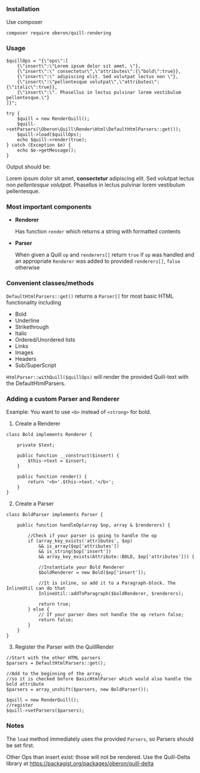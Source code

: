 ### Installation

Use composer

`composer require oberon/quill-rendering`

### Usage

```
$quillOps = "{\"ops\":[
    {\"insert\":\"Lorem ipsum dolor sit amet, \"},
    {\"insert\":\" consectetur\",\"attributes\":{\"bold\":true}},
    {\"insert\":\" adipiscing elit. Sed volutpat lectus non \"},
    {\"insert\":\"pellentesque volutpat\",\"attributes\":{\"italic\":true}},
    {\"insert\":\". Phasellus in lectus pulvinar lorem vestibulum pellentesque.\"}
]}";

try {
    $quill = new RenderQuill();
    $quill->setParsers(\Oberon\Quill\Render\Html\DefaultHtmlParsers::get());
    $quill->load($quillOps);
    echo $quill->render(true);
} catch (Exception $e) {
    echo $e->getMessage();
}
```

Output should be: <p>Lorem ipsum dolor sit amet, <strong> consectetur</strong> adipiscing elit. Sed volutpat lectus non <em>pellentesque volutpat</em>. Phasellus in lectus pulvinar lorem vestibulum pellentesque.</p>


### Most important components
* **Renderer**

  Has function `render` which returns a string with formatted contents

* **Parser**

  When given a Quill `op` and `renderers[]` return `true` if `op` was handled and an appropriate `Renderer` was added to provided `renderers[]`, `false` otherwise
  
### Convenient classes/methods
`DefaultHtmlParsers::get()` returns a `Parser[]` for most basic HTML functionality including 
* Bold 
* Underline
* Strikethrough
* Italic
* Ordered/Unordered lists
* Links
* Images
* Headers
* Sub/SuperScript

`HtmlParser::withQuill($quillOps)` will render the provided Quill-text with the DefaultHtmlParsers.

### Adding a custom Parser and Renderer

Example: You want to use `<b>` instead of `<strong>` for bold.

1. Create a Renderer

```
class Bold implements Renderer {
	
	private $text;
	
	public function __construct($insert) {
		$this->text = $insert;
	}
	
	public function render() {
		return '<b>'.$this->text.'</b>';
	}
}
```

2. Create a Parser

```
class BoldParser implements Parser {
	
	public function handleOp(array $op, array & $renderers) {
		
		//Check if your parser is going to handle the op
		if (array_key_exists('attributes', $op)
			&& is_array($op['attributes'])
			&& is_string($op['insert'])
			&& array_key_exists(Attribute::BOLD, $op['attributes'])) {
			
			//Instantiate your Bold Renderer
			$boldRenderer = new Bold($op['insert']);
			
			//It is inline, so add it to a Paragraph-block. The InlineUtil can do that
			InlineUtil::addToParagraph($boldRenderer, $renderers);
			
			return true;
		} else {
			// If your parser does not handle the op return false;
			return false;
		}
	}
}
```

3. Register the Parser with the QuillRender

```
//Start with the other HTML parsers
$parsers = DefaultHtmlParsers::get();

//Add to the beginning of the array,
//so it is checked before BasicHtmlParser which would also handle the bold attribute
$parsers = array_unshift($parsers, new BoldParser());

$quill = new RenderQuill();
//register
$quill->setParsers($parsers);
```

### Notes

The `load` method immediately uses the provided `Parsers`, so Parsers should be set first.

Other Ops than insert exist: those will not be rendered. Use the Quill-Delta library at
https://packagist.org/packages/oberon/quill-delta  
